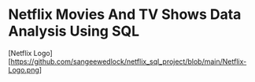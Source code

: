 # Netflix Movies And TV Shows Data Analysis Using SQL

[Netflix Logo][https://github.com/sangeewedlock/netflix_sql_project/blob/main/Netflix-Logo.png]
